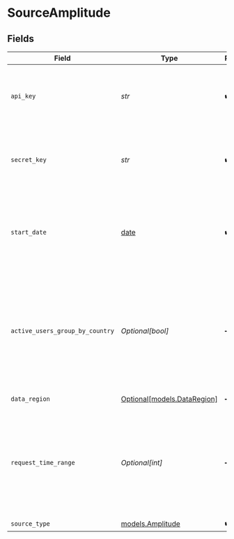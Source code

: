 # SourceAmplitude


## Fields

| Field                                                                                                                                                                                                                                                                 | Type                                                                                                                                                                                                                                                                  | Required                                                                                                                                                                                                                                                              | Description                                                                                                                                                                                                                                                           | Example                                                                                                                                                                                                                                                               |
| --------------------------------------------------------------------------------------------------------------------------------------------------------------------------------------------------------------------------------------------------------------------- | --------------------------------------------------------------------------------------------------------------------------------------------------------------------------------------------------------------------------------------------------------------------- | --------------------------------------------------------------------------------------------------------------------------------------------------------------------------------------------------------------------------------------------------------------------- | --------------------------------------------------------------------------------------------------------------------------------------------------------------------------------------------------------------------------------------------------------------------- | --------------------------------------------------------------------------------------------------------------------------------------------------------------------------------------------------------------------------------------------------------------------- |
| `api_key`                                                                                                                                                                                                                                                             | *str*                                                                                                                                                                                                                                                                 | :heavy_check_mark:                                                                                                                                                                                                                                                    | Amplitude API Key. See the <a href="https://docs.airbyte.com/integrations/sources/amplitude#setup-guide">setup guide</a> for more information on how to obtain this key.                                                                                              |                                                                                                                                                                                                                                                                       |
| `secret_key`                                                                                                                                                                                                                                                          | *str*                                                                                                                                                                                                                                                                 | :heavy_check_mark:                                                                                                                                                                                                                                                    | Amplitude Secret Key. See the <a href="https://docs.airbyte.com/integrations/sources/amplitude#setup-guide">setup guide</a> for more information on how to obtain this key.                                                                                           |                                                                                                                                                                                                                                                                       |
| `start_date`                                                                                                                                                                                                                                                          | [date](https://docs.python.org/3/library/datetime.html#date-objects)                                                                                                                                                                                                  | :heavy_check_mark:                                                                                                                                                                                                                                                    | UTC date and time in the format 2021-01-25T00:00:00Z. Any data before this date will not be replicated.                                                                                                                                                               | 2021-01-25T00:00:00Z                                                                                                                                                                                                                                                  |
| `active_users_group_by_country`                                                                                                                                                                                                                                       | *Optional[bool]*                                                                                                                                                                                                                                                      | :heavy_minus_sign:                                                                                                                                                                                                                                                    | According to <a href="https://amplitude.com/docs/apis/analytics/dashboard-rest#query-parameters">Amplitude documentation</a>, grouping by `Country` is optional. If you face issues fetching the stream or checking the connection please set this field to `False`.<br/> |                                                                                                                                                                                                                                                                       |
| `data_region`                                                                                                                                                                                                                                                         | [Optional[models.DataRegion]](../models/dataregion.md)                                                                                                                                                                                                                | :heavy_minus_sign:                                                                                                                                                                                                                                                    | Amplitude data region server                                                                                                                                                                                                                                          |                                                                                                                                                                                                                                                                       |
| `request_time_range`                                                                                                                                                                                                                                                  | *Optional[int]*                                                                                                                                                                                                                                                       | :heavy_minus_sign:                                                                                                                                                                                                                                                    | According to <a href="https://www.docs.developers.amplitude.com/analytics/apis/export-api/#considerations">Considerations</a> too large of a time range in te request can cause a timeout error. In this case, please provide a shorter time interval in hours.<br/>  |                                                                                                                                                                                                                                                                       |
| `source_type`                                                                                                                                                                                                                                                         | [models.Amplitude](../models/amplitude.md)                                                                                                                                                                                                                            | :heavy_check_mark:                                                                                                                                                                                                                                                    | N/A                                                                                                                                                                                                                                                                   |                                                                                                                                                                                                                                                                       |